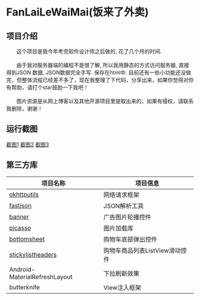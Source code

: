 # FanLaiLeWaiMai(饭来了外卖)

## 项目介绍 ##
&nbsp;&nbsp;&nbsp;&nbsp;&nbsp;&nbsp;&nbsp;这个项目是我今年考完软件设计师之后做的, 花了几个月的时间.<br><br>
&nbsp;&nbsp;&nbsp;&nbsp;&nbsp;&nbsp;&nbsp;由于我对服务器端的编程不是很了解, 所以我用静态的方式访问服务器, 直接得到JSON 数据, JSON数据完全手写. 保存在html中.
目前还有一些小功能还没做完，但整体流程已经差不多了，现在我整理了下代码，分享出来，如果你觉得对你有帮助，请打个star鼓励一下我吧！<br><br>
&nbsp;&nbsp;&nbsp;&nbsp;&nbsp;&nbsp;&nbsp;图片资源是从网上博客以及其他开源项目里提取出来的，如果有侵权，请联系我删除，谢谢！
## 运行截图 ##
<a href="http://siqigege.web3v.com/fanlaile/art/截图1.gif">截图1</a>
<a href="http://siqigege.web3v.com/fanlaile/art/截图2.gif">截图2</a>
<a href="http://siqigege.web3v.com/fanlaile/art/截图3.gif">截图3</a>
## 第三方库 ##
<table>
<thead>
<tr>
<th>项目名称</th>
<th>项目信息</th>
</tr>
</thead>
<tbody>
<tr>
<td><a href="https://github.com/hongyangAndroid/okhttputils">okhttputils</a></td>
<td>网络请求框架</td>
</tr>
<tr>
<td><a href="https://github.com/alibaba/fastjson">fastjson</a></td>
<td>JSON解析工具</td>
</tr>
<tr>
<td><a href="https://github.com/youth5201314/banner">banner</a></td>
<td>广告图片轮播控件</td>
</tr>
<tr>
<td><a href="https://github.com/square/picasso">picasso</a></td>
<td>图片加载库</td>
</tr>
<tr>
<td><a href="https://github.com/Flipboard/bottomsheet">bottomsheet</a></td>
<td>购物车底部弹出控件</td>
</tr>
<tr>
<td><a href="https://github.com/emilsjolander/StickyListHeaders">stickylistheaders</a></td>
<td>购物车商品列表ListView滑动控件</td>
</tr>
<tr>
<td><a https://github.com/android-cjj/Android-MaterialRefreshLayout">Android-MaterialRefreshLayout</a></td>
<td>下拉刷新效果</td>
</tr>
<tr>
<td><a https://github.com/JakeWharton/butterknife">butterknife</a></td>
<td>View注入框架</td>
</tr>
</tbody></table>
